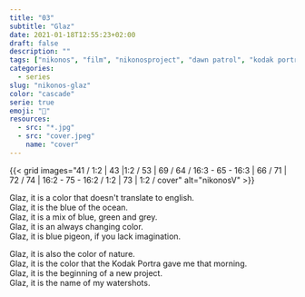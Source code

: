 ```yaml
---
title: "03"
subtitle: "Glaz"
date: 2021-01-18T12:55:23+02:00
draft: false
description: ""
tags: ["nikonos", "film", "nikonosproject", "dawn patrol", "kodak portra"]
categories:
  - series
slug: "nikonos-glaz"
color: "cascade"
serie: true
emoji: "🌊"
resources:
  - src: "*.jpg"
  - src: "cover.jpeg"
    name: "cover"
---
```


{{< grid images="41 / 1:2 | 43 |1:2 / 53 | 69 / 64 / 16:3 - 65 - 16:3 | 66 / 71 | 72 / 74 | 16:2 - 75 - 16:2 / 1:2 | 73 | 1:2 / cover" alt="nikonosV" >}}

Glaz, it is a color that doesn't translate to english.  
Glaz, it is the blue of the ocean.  
Glaz, it is a mix of blue, green and grey.  
Glaz, it is an always changing color.  
Glaz, it is blue pigeon, if you lack imagination.  

Glaz, it is also the color of nature.  
Glaz, it is the color that the Kodak Portra gave me that morning.  
Glaz, it is the beginning of a new project.  
Glaz, it is the name of my watershots.  
